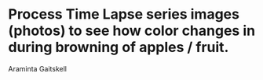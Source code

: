 # Process Time Lapse series images (photos) to see how color changes in during browning of apples / fruit.

Araminta Gaitskell

